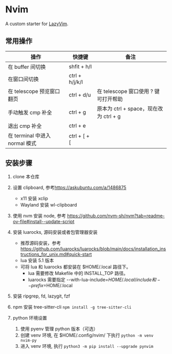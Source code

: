 # Nvim

A custom starter for [LazyVim](https://github.com/LazyVim/LazyVim).

## 常用操作

| 操作                           | 快捷键         | 备注                                   |
| ------------------------------ | -------------- | -------------------------------------- |
| 在 buffer 间切换               | shfit + h/l    |                                        |
| 在窗口间切换                   | ctrl + h/j/k/l |                                        |
| 在 telescope 预览窗口翻页      | ctrl + d/u     | 在 telescope 窗口使用 ? 键可打开帮助   |
| 手动触发 cmp 补全              | ctrl + g       | 原本为 ctrl + space，现在改为 ctrl + g |
| 退出 cmp 补全                  | ctrl + e       |                                        |
| 在 terminal 中进入 normal 模式 | ctrl + [ + [   |                                        |

## 安装步骤

1. clone 本仓库
1. 设置 clipboard, 参考<https://askubuntu.com/a/1486875>
   - x11 安装 xclip
   - Wayland 安装 wl-clipboard

1. 使用 nvm 安装 node, 参考 <https://github.com/nvm-sh/nvm?tab=readme-ov-file#install--update-script>
1. 安装 luarocks, 源码安装或者包管理器安装
   - 推荐源码安装，参考 <https://github.com/luarocks/luarocks/blob/main/docs/installation_instructions_for_unix.md#quick-start>
   - lua 安装 5.1 版本
   - 可将 lua 和 luarocks 都安装在 $HOME/.local 路径下。
     - lua 需要修改 Makefile 中的 INSTALL_TOP 路径。
     - luarocks 需要指定 --with-lua-include=$HOME/.local/include 和 --prefix=$HOME/.local
1. 安装 ripgrep, fd, lazygit, fzf
1. npm 安装 tree-sitter-cli `npm install -g tree-sitter-cli`
1. python 环境设置
   1. 使用 pyenv 管理 python 版本（可选）
   1. 创建 venv 环境, 在 $HOME/.config/nvim/ 下执行 `python -m venv nvim-py`
   1. 进入 venv 环境, 执行 `python3 -m pip install --upgrade pynvim`
